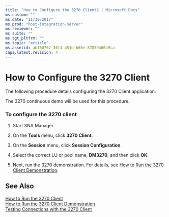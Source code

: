 ```yaml
---
title: "How to Configure the 3270 Client2 | Microsoft Docs"
ms.custom: ""
ms.date: "11/30/2017"
ms.prod: "host-integration-server"
ms.reviewer: ""
ms.suite: ""
ms.tgt_pltfrm: ""
ms.topic: "article"
ms.assetid: ab150762-30f4-451d-b60e-87839466b9ca
caps.latest.revision: 4
---
```

# How to Configure the 3270 Client
The following procedure details configuring the 3270 Client application.  
  
 The 3270 continuous demo will be used for this procedure.  
  
### To configure the 3270 client  
  
1.  Start SNA Manager.  
  
2.  On the **Tools** menu, click **3270 Client**.  
  
3.  On the **Session** menu, click **Session Configuration**.  
  
4.  Select the correct LU or pool name, **DM3270**, and then click **OK**.  
  
5.  Next, run the 3270 demonstration. For details, see [How to Run the 3270 Client Demonstration](../HIS2010/how-to-run-the-3270-client-demonstration2.md).  
  
## See Also  
 [How to Run the 3270 Client](../HIS2010/how-to-run-the-3270-client1.md)   
 [How to Run the 3270 Client Demonstration](../HIS2010/how-to-run-the-3270-client-demonstration2.md)   
 [Testing Connections with the 3270 Client](../HIS2010/testing-connections-with-the-3270-client1.md)